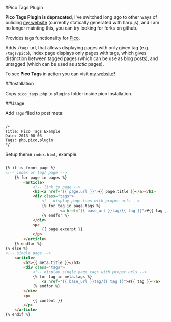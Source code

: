 #Pico Tags Plugin

**Pico Tags Plugin is depracated**, I've switched long ago to other ways of buliding [my website](http://treesmovethemost.com) (currently statically generated with harp.js), and I am no longer mainting this, you can try looking for forks on github.

Provides tags functionality for [Pico](http://pico.dev7studios.com).

Adds `/tag/` url, that allows displaying pages with only given tag (e.g. `/tags/pico`), index page displays only pages with tags, which gives distinction between tagged pages (which can be use as blog posts), and untagged (which can be used as *static* pages).

To see **Pico Tags** in action you can visit [my website](http://treesmovethemost.com)!

##Installation

Copy `pico_tags.php` to `plugins` folder inside pico installation.

##Usage

Add `Tags` filed to post meta:

```

/*
Title: Pico Tags Example
Date: 2013-08-03
Tags: php,pico,plugin
*/

```

Setup theme `index.html`, example:

```html

{% if is_front_page %}
<!-- index or tag/ page -->
	{% for page in pages %}
		<article>
			<!-- link to page -->
			<h3><a href="{{ page.url }}">{{ page.title }}</a></h3>
			<div class="tags">
				<!-- display page tags with proper urls -->
				{% for tag in page.tags %}
						<a href="{{ base_url }}tag/{{ tag }}">#{{ tag }}</a>
				{% endfor %}
			</div>
			<p>
				{{ page.excerpt }}
			</p>
		</article>
	{% endfor %}
{% else %}
<!-- single page -->
	<article>				
		<h3>{{ meta.title }}</h3>
		<div class="tags">
			<!-- display single page tags with proper urls -->
			{% for tag in meta.tags %}
				<a href="{{ base_url }}tag/{{ tag }}">#{{ tag }}</a>
			{% endfor %}
		</div>
		<p>
			{{ content }}
		</p>
	</article>
{% endif %}

```

